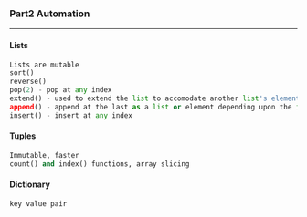 ### Part2 Automation

---

#### Lists

```py
Lists are mutable
sort()
reverse()
pop(2) - pop at any index
extend() - used to extend the list to accomodate another list's element and not the list as a whole.
append() - append at the last as a list or element depending upon the input.
insert() - insert at any index
```

#### Tuples

```py
Immutable, faster
count() and index() functions, array slicing
```

#### Dictionary

```py
key value pair
